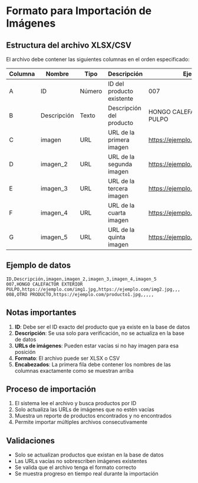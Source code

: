# Formato para Importación de Imágenes

## Estructura del archivo XLSX/CSV

El archivo debe contener las siguientes columnas en el orden especificado:

| Columna | Nombre | Tipo | Descripción | Ejemplo |
|---------|--------|------|-------------|---------|
| A | ID | Número | ID del producto existente | 007 |
| B | Descripción | Texto | Descripción del producto | HONGO CALEFACTOR EXTERIOR PULPO |
| C | imagen | URL | URL de la primera imagen | https://ejemplo.com/imagen1.jpg |
| D | imagen_2 | URL | URL de la segunda imagen | https://ejemplo.com/imagen2.jpg |
| E | imagen_3 | URL | URL de la tercera imagen | https://ejemplo.com/imagen3.jpg |
| F | imagen_4 | URL | URL de la cuarta imagen | https://ejemplo.com/imagen4.jpg |
| G | imagen_5 | URL | URL de la quinta imagen | https://ejemplo.com/imagen5.jpg |

## Ejemplo de datos

```
ID,Descripción,imagen,imagen_2,imagen_3,imagen_4,imagen_5
007,HONGO CALEFACTOR EXTERIOR PULPO,https://ejemplo.com/img1.jpg,https://ejemplo.com/img2.jpg,,,
008,OTRO PRODUCTO,https://ejemplo.com/producto1.jpg,,,,,
```

## Notas importantes

1. **ID**: Debe ser el ID exacto del producto que ya existe en la base de datos
2. **Descripción**: Se usa solo para verificación, no se actualiza en la base de datos
3. **URLs de imágenes**: Pueden estar vacías si no hay imagen para esa posición
4. **Formato**: El archivo puede ser XLSX o CSV
5. **Encabezados**: La primera fila debe contener los nombres de las columnas exactamente como se muestran arriba

## Proceso de importación

1. El sistema lee el archivo y busca productos por ID
2. Solo actualiza las URLs de imágenes que no estén vacías
3. Muestra un reporte de productos encontrados y no encontrados
4. Permite importar múltiples archivos consecutivamente

## Validaciones

- Solo se actualizan productos que existan en la base de datos
- Las URLs vacías no sobrescriben imágenes existentes
- Se valida que el archivo tenga el formato correcto
- Se muestra progreso en tiempo real durante la importación
